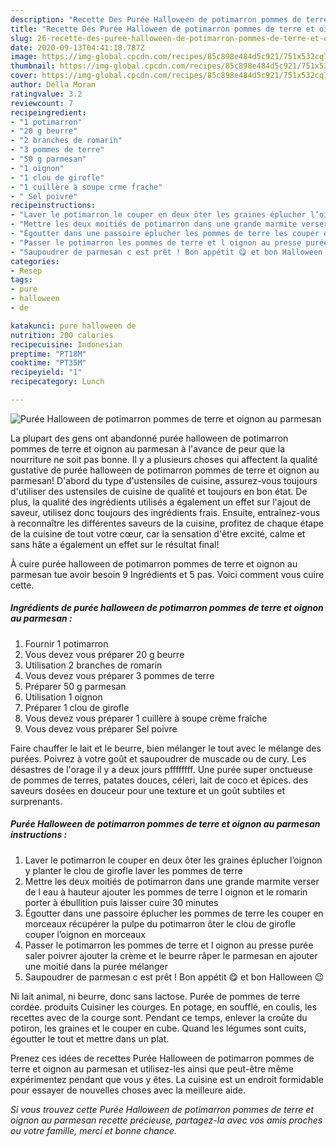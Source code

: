 ```yaml
---
description: "Recette Des Purée Halloween de potimarron pommes de terre et oignon au parmesan"
title: "Recette Des Purée Halloween de potimarron pommes de terre et oignon au parmesan"
slug: 26-recette-des-puree-halloween-de-potimarron-pommes-de-terre-et-oignon-au-parmesan
date: 2020-09-13T04:41:18.787Z
image: https://img-global.cpcdn.com/recipes/85c898e484d5c921/751x532cq70/puree-halloween-de-potimarron-pommes-de-terre-et-oignon-au-parmesan-photo-principale-de-la-recette.jpg
thumbnail: https://img-global.cpcdn.com/recipes/85c898e484d5c921/751x532cq70/puree-halloween-de-potimarron-pommes-de-terre-et-oignon-au-parmesan-photo-principale-de-la-recette.jpg
cover: https://img-global.cpcdn.com/recipes/85c898e484d5c921/751x532cq70/puree-halloween-de-potimarron-pommes-de-terre-et-oignon-au-parmesan-photo-principale-de-la-recette.jpg
author: Della Moran
ratingvalue: 3.2
reviewcount: 7
recipeingredient:
- "1 potimarron"
- "20 g beurre"
- "2 branches de romarin"
- "3 pommes de terre"
- "50 g parmesan"
- "1 oignon"
- "1 clou de girofle"
- "1 cuillère à soupe crme frache"
- " Sel poivre"
recipeinstructions:
- "Laver le potimarron le couper en deux ôter les graines éplucher l’oignon y planter le clou de girofle laver les pommes de terre"
- "Mettre les deux moitiés de potimarron dans une grande marmite verser de l eau à hauteur ajouter les pommes de terre l oignon et le romarin porter à ébullition puis laisser cuire 30 minutes"
- "Égoutter dans une passoire éplucher les pommes de terre les couper en morceaux récupérer la pulpe du potimarron ôter le clou de girofle couper l’oignon en morceaux"
- "Passer le potimarron les pommes de terre et l oignon au presse purée saler poivrer ajouter la crème et le beurre râper le parmesan en ajouter une moitié dans la purée mélanger"
- "Saupoudrer de parmesan c est prêt ! Bon appétit 😋 et bon Halloween 😉"
categories:
- Resep
tags:
- pure
- halloween
- de

katakunci: pure halloween de 
nutrition: 200 calories
recipecuisine: Indonesian
preptime: "PT18M"
cooktime: "PT35M"
recipeyield: "1"
recipecategory: Lunch

---
```



![Purée Halloween de potimarron pommes de terre et oignon au parmesan](https://img-global.cpcdn.com/recipes/85c898e484d5c921/751x532cq70/puree-halloween-de-potimarron-pommes-de-terre-et-oignon-au-parmesan-photo-principale-de-la-recette.jpg)

La plupart des gens ont abandonné purée halloween de potimarron pommes de terre et oignon au parmesan à l'avance de peur que la nourriture ne soit pas bonne. Il y a plusieurs choses qui affectent la qualité gustative de purée halloween de potimarron pommes de terre et oignon au parmesan! D'abord du type d'ustensiles de cuisine, assurez-vous toujours d'utiliser des ustensiles de cuisine de qualité et toujours en bon état. De plus, la qualité des ingrédients utilisés a également un effet sur l'ajout de saveur, utilisez donc toujours des ingrédients frais. Ensuite, entraînez-vous à reconnaître les différentes saveurs de la cuisine, profitez de chaque étape de la cuisine de tout votre cœur, car la sensation d'être excité, calme et sans hâte a également un effet sur le résultat final!

<!--inarticleads1-->

À cuire purée halloween de potimarron pommes de terre et oignon au parmesan tue avoir besoin 9 Ingrédients et 5 pas. Voici comment vous cuire cette.

##### Ingrédients de purée halloween de potimarron pommes de terre et oignon au parmesan :

1. Fournir 1 potimarron
1. Vous devez vous préparer 20 g beurre
1. Utilisation 2 branches de romarin
1. Vous devez vous préparer 3 pommes de terre
1. Préparer 50 g parmesan
1. Utilisation 1 oignon
1. Préparer 1 clou de girofle
1. Vous devez vous préparer 1 cuillère à soupe crème fraîche
1. Vous devez vous préparer  Sel poivre


Faire chauffer le lait et le beurre, bien mélanger le tout avec le mélange des purées. Poivrez à votre goût et saupoudrer de muscade ou de cury. Les désastres de l&#39;orage il y a deux jours pffffffff. Une purée super onctueuse de pommes de terres, patates douces, céleri, lait de coco et épices. des saveurs dosées en douceur pour une texture et un goût subtiles et surprenants. 

<!--inarticleads2-->

##### Purée Halloween de potimarron pommes de terre et oignon au parmesan instructions :

1. Laver le potimarron le couper en deux ôter les graines éplucher l’oignon y planter le clou de girofle laver les pommes de terre
1. Mettre les deux moitiés de potimarron dans une grande marmite verser de l eau à hauteur ajouter les pommes de terre l oignon et le romarin porter à ébullition puis laisser cuire 30 minutes
1. Égoutter dans une passoire éplucher les pommes de terre les couper en morceaux récupérer la pulpe du potimarron ôter le clou de girofle couper l’oignon en morceaux
1. Passer le potimarron les pommes de terre et l oignon au presse purée saler poivrer ajouter la crème et le beurre râper le parmesan en ajouter une moitié dans la purée mélanger
1. Saupoudrer de parmesan c est prêt ! Bon appétit 😋 et bon Halloween 😉


Ni lait animal, ni beurre, donc sans lactose. Purée de pommes de terre cordée. produits Cuisiner les courges. En potage, en soufflé, en coulis, les recettes avec de la courge sont. Pendant ce temps, enlever la croûte du potiron, les graines et le couper en cube. Quand les légumes sont cuits, égoutter le tout et mettre dans un plat. 

<!--inarticleads1-->

<p>
Prenez ces idées de recettes Purée Halloween de potimarron pommes de terre et oignon au parmesan et utilisez-les ainsi que peut-être même expérimentez pendant que vous y êtes. La cuisine est un endroit formidable pour essayer de nouvelles choses avec la meilleure aide.
</p>

<p>
<i>Si vous trouvez cette Purée Halloween de potimarron pommes de terre et oignon au parmesan recette précieuse, partagez-la avec vos amis proches ou votre famille, merci et bonne chance.</i>
</p>
